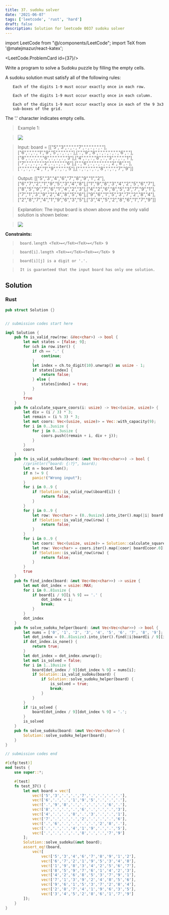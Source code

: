 ```yaml
---
title: 37. sudoku solver
date: '2021-06-07'
tags: ['leetcode', 'rust', 'hard']
draft: false
description: Solution for leetcode 0037 sudoku solver
---
```

import LeetCode from "@/components/LeetCode";
import TeX from '@matejmazur/react-katex';

<LeetCode.ProblemCard id={37}/>
 

  Write a program to solve a Sudoku puzzle by filling the empty cells.

  A sudoku solution must satisfy all of the following rules:

  <ol>

  	Each of the digits 1-9 must occur exactly once in each row.

  	Each of the digits 1-9 must occur exactly once in each column.

  	Each of the digits 1-9 must occur exactly once in each of the 9 3x3 sub-boxes of the grid.

  </ol>

  The '.' character indicates empty cells.

   

 >   Example 1:

 >   ![](https://upload.wikimedia.org/wikipedia/commons/thumb/f/ff/Sudoku-by-L2G-20050714.svg/250px-Sudoku-by-L2G-20050714.svg.png)

 >   Input: board <TeX>=</TeX> [["5","3",".",".","7",".",".",".","."],["6",".",".","1","9","5",".",".","."],[".","9","8",".",".",".",".","6","."],["8",".",".",".","6",".",".",".","3"],["4",".",".","8",".","3",".",".","1"],["7",".",".",".","2",".",".",".","6"],[".","6",".",".",".",".","2","8","."],[".",".",".","4","1","9",".",".","5"],[".",".",".",".","8",".",".","7","9"]]

 >   Output: [["5","3","4","6","7","8","9","1","2"],["6","7","2","1","9","5","3","4","8"],["1","9","8","3","4","2","5","6","7"],["8","5","9","7","6","1","4","2","3"],["4","2","6","8","5","3","7","9","1"],["7","1","3","9","2","4","8","5","6"],["9","6","1","5","3","7","2","8","4"],["2","8","7","4","1","9","6","3","5"],["3","4","5","2","8","6","1","7","9"]]

 >   Explanation: The input board is shown above and the only valid solution is shown below:

 >   ![](https://upload.wikimedia.org/wikipedia/commons/thumb/3/31/Sudoku-by-L2G-20050714_solution.svg/250px-Sudoku-by-L2G-20050714_solution.svg.png)

  

   

  **Constraints:**

  

 >   	board.length <TeX>=</TeX><TeX>=</TeX> 9

 >   	board[i].length <TeX>=</TeX><TeX>=</TeX> 9

 >   	board[i][j] is a digit or '.'.

 >   	It is guaranteed that the input board has only one solution.


## Solution
### Rust
```rust
pub struct Solution {}


// submission codes start here

impl Solution {
    pub fn is_valid_row(row: &Vec<char>) -> bool {
        let mut states = [false; 9];
        for &ch in row.iter() {
            if ch == '.' {
                continue;
            }            
            let index = ch.to_digit(10).unwrap() as usize - 1;
            if states[index] {
                return false;
            } else {
                states[index] = true;
            }
        }
        true
    }
    pub fn calculate_square_coors(i: usize) -> Vec<(usize, usize)> {
        let div = (i / 3) * 3;
        let remain = (i % 3) * 3;
        let mut coors: Vec<(usize, usize)> = Vec::with_capacity(9);
        for i in 0..3usize {
            for j in 0..3usize {
                coors.push((remain + i, div + j));
            }
        }
        coors
    }
    pub fn is_valid_sudoku(board: &mut Vec<Vec<char>>) -> bool {
        //println!("board: {:?}", board);
        let n = board.len();
        if n != 9 {
            panic!("Wrong input");
        }
        for i in 0..9 {
            if !Solution::is_valid_row(&board[i]) {
                return false;
            }
        }
        for j in 0..9 {
            let row: Vec<char> = (0..9usize).into_iter().map(|i| board[i][j]).collect();
            if !Solution::is_valid_row(&row) {
                return false;
            }
        }
        for i in 0..9 {
            let coors: Vec<(usize, usize)> = Solution::calculate_square_coors(i);
            let row: Vec<char> = coors.iter().map(|coor| board[coor.0][coor.1]).collect();
            if !Solution::is_valid_row(&row) {
                return false;
            }
        }
        true
    }
    pub fn find_index(board: &mut Vec<Vec<char>>) -> usize {
        let mut dot_index = usize::MAX;
        for i in 0..81usize {
            if board[i / 9][i % 9] == '.' {
                dot_index = i;
                break;
            }
        }
        dot_index        
    }
    pub fn solve_sudoku_helper(board: &mut Vec<Vec<char>>) -> bool {
        let nums = ['0', '1', '2', '3', '4', '5', '6', '7', '8', '9'];
        let dot_index = (0..81usize).into_iter().find(|i|board[i / 9][i % 9] == '.');
        if dot_index.is_none() {
            return true;
        }
        let dot_index = dot_index.unwrap();
        let mut is_solved = false;
        for i in 1..10usize {
            board[dot_index / 9][dot_index % 9] = nums[i];
            if Solution::is_valid_sudoku(board) {
                if Solution::solve_sudoku_helper(board) {
                    is_solved = true;
                    break;
                }
            }
        }
        if !is_solved {
            board[dot_index / 9][dot_index % 9] = '.';
        }
        is_solved
    }
    pub fn solve_sudoku(board: &mut Vec<Vec<char>>) {
        Solution::solve_sudoku_helper(board);
    }
}

// submission codes end

#[cfg(test)]
mod tests {
    use super::*;

    #[test]
    fn test_37() {
        let mut board = vec![
            vec!['5','3','.','.','7','.','.','.','.'],
            vec!['6','.','.','1','9','5','.','.','.'],
            vec!['.','9','8','.','.','.','.','6','.'],
            vec!['8','.','.','.','6','.','.','.','3'],
            vec!['4','.','.','8','.','3','.','.','1'],
            vec!['7','.','.','.','2','.','.','.','6'],
            vec!['.','6','.','.','.','.','2','8','.'],
            vec!['.','.','.','4','1','9','.','.','5'],
            vec!['.','.','.','.','8','.','.','7','9']
        ];
        Solution::solve_sudoku(&mut board);
        assert_eq!(board, 
            vec![
                vec!['5','3','4','6','7','8','9','1','2'],
                vec!['6','7','2','1','9','5','3','4','8'],
                vec!['1','9','8','3','4','2','5','6','7'],
                vec!['8','5','9','7','6','1','4','2','3'],
                vec!['4','2','6','8','5','3','7','9','1'],
                vec!['7','1','3','9','2','4','8','5','6'],
                vec!['9','6','1','5','3','7','2','8','4'],
                vec!['2','8','7','4','1','9','6','3','5'],
                vec!['3','4','5','2','8','6','1','7','9']
        ]);
    }
}

```
